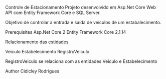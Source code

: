 Controle de Estacionamento
Projeto desenvolvido em Asp.Net Core Web API com Entity Framework Core e SQL Server.

Objetivo de controlar a entrada e saída de veículos de um estabalecimento.

Prerequisites
Asp.Net Core 2
Entity Framework Core 2.1.14


Relacionamento das estidades

Veiculo
Estabelecimento
RegistroVeiculo

RegistroVeiculo se relaciona com as entidades Veiculo e Estabelecimento

Author
Cidicley Rodrigues
